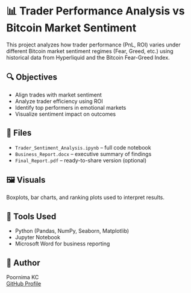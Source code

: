 # 📊 Trader Performance Analysis vs Bitcoin Market Sentiment

This project analyzes how trader performance (PnL, ROI) varies under different Bitcoin market sentiment regimes (Fear, Greed, etc.) using historical data from Hyperliquid and the Bitcoin Fear-Greed Index.

## 🔍 Objectives
- Align trades with market sentiment
- Analyze trader efficiency using ROI
- Identify top performers in emotional markets
- Visualize sentiment impact on outcomes

## 📁 Files
- `Trader_Sentiment_Analysis.ipynb` – full code notebook
- `Business_Report.docx` – executive summary of findings
- `Final_Report.pdf` – ready-to-share version (optional)

## 🖼️ Visuals
Boxplots, bar charts, and ranking plots used to interpret results.

## 🧠 Tools Used
- Python (Pandas, NumPy, Seaborn, Matplotlib)
- Jupyter Notebook
- Microsoft Word for business reporting

## 📌 Author
Poornima KC  
[GitHub Profile](https://github.com/PoornimaKC)
